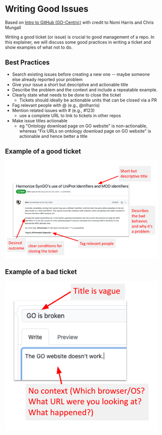 # Writing Good Issues

Based on [Intro to GitHub (GO-Centric)](https://docs.google.com/presentation/d/1xiALnyqKJ_cAF0hmR99v1FdQ-CC7WW33/edit#slide=id.gb6531145d5_0_249) with credit to Nomi Harris and Chris Mungall

Writing a good ticket (or issue) is crucial to good management of a repo. In this explainer, we will discuss some good practices in writing a ticket and show examples of what not to do. 

## Best Practices 
- Search existing issues before creating a new one -- maybe someone else already reported your problem
- Give your issue a short but descriptive and actionable title
- Describe the problem and the context and include a repeatable example.
- Clearly state what needs to be done to close the ticket
  - Tickets should ideally be actionable units that can be closed via a PR
- Fag relevant people with @ (e.g., @nlharris)
- Mention related issues with # (e.g., #123)
  - use a complete URL to link to tickets in other repos
- Make issue titles actionable 
  - eg "Ontology download page on GO website" is non-actionable, whereas "Fix URLs on ontology download page on GO website" is actionable and hence better a title
  
## Example of a good ticket

![](../images/discussions/writing-tickets/good-ticket.png)

## Example of a bad ticket

![](../images/discussions/writing-tickets/bad-ticket.png)
